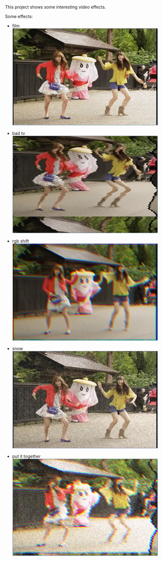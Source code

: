 This project shows some interesting video effects.

Some effects:
- film
![film](screenshot/film.png?raw=true "film")

- bad tv
![bad tv](screenshot/badtv.png?raw=true "bad tv")

- rgb shift
![rgb shift](screenshot/rgb_shift.png?raw=true "rgb shift")

- snow
![snow](screenshot/snow.png?raw=true "snow")

- put it together
![all](screenshot/all.png?raw=true "put it together")
